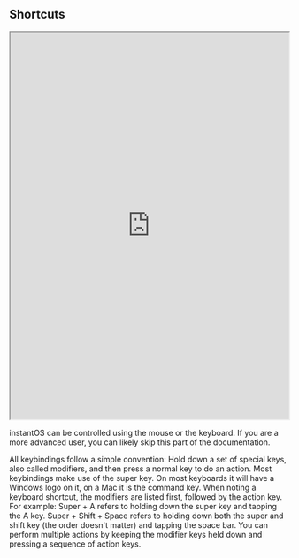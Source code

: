 ## Shortcuts   

<div align="center">
    <iframe width="100%" height="700px" src="https://www.youtube.com/embed/VvEglk3jYvU" frameborder="10" allow="accelerometer; autoplay; encrypted-media; gyroscope; picture-in-picture" allowfullscreen></iframe>
</div>

instantOS can be controlled using the mouse or the keyboard.
If you are a more advanced user, you can likely skip this part of the documentation.

All keybindings follow a simple convention:
Hold down a set of special keys, also called modifiers, and then press a
normal key to do an action. Most keybindings make use of the super key. On most
keyboards it will have a Windows logo on it, on a Mac it is the command key.
When noting a keyboard shortcut, the modifiers are listed first, followed by
the action key. For example: Super + A refers to holding down the super key
and tapping the A key. Super + Shift + Space refers to holding down both the
super and shift key (the order doesn't matter) and tapping the space bar. You
can perform multiple actions by keeping the modifier keys held down and
pressing a sequence of action keys.

